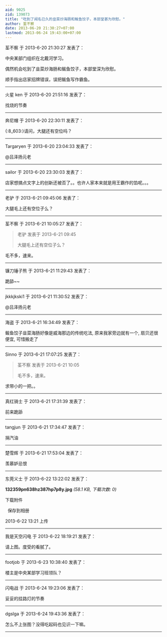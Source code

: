 ```yaml
---
aid: 9025
zid: 139073
title: "吃到了闻名已久的韭菜炒海肠和鲅鱼饺子，本部堂甚为欣慰。"
author: 荃不察
date: 2013-06-20 21:30:27+07:00
lastmod: 2013-06-24 19:43:00+07:00
---
```


荃不察 于 2013-6-20 21:30:27 发表了：

中央某部门组织在北戴河学习。

偶然机会吃到了韭菜炒海肠和鲅鱼饺子，本部堂深为欣慰。

顺手指出店家招牌错误，误把鲅鱼写作霸鱼。

---

火星 ken 于 2013-6-20 21:51:16 发表了：

找烧的节奏

---

奔尼帽 于 2013-6-20 22:30:11 发表了：

{:8_603:}请问，大腿还有空位吗？

---

Targaryen 于 2013-6-20 23:04:33 发表了：

@吕泽扬元老

---

sailor 于 2013-6-20 23:30:03 发表了：

店家想搞点文字上的创新还被否了。。也许人家本来就是用王霸作的馅呢。。。

---

老驴 于 2013-6-21 09:45:06 发表了：

大腿毛上还有空位子么？

---

荃不察 于 2013-6-21 10:05:27 发表了：

> 老驴 发表于 2013-6-21 09:45
>
> 大腿毛上还有空位子么？

毛不多，速来。

---

镰刀锤子熊 于 2013-6-21 11:29:43 发表了：

跪舔~~

---

jkkkjkski1 于 2013-6-21 11:30:52 发表了：

@吕泽扬元老

---

海盗 于 2013-6-21 16:34:49 发表了：

鲅鱼饺子韭菜海肠好像是威海那边的传统吃法, 原来我家旁边就有一个, 扇贝还很便宜, 可惜搬走了

---

Sinno 于 2013-6-21 17:07:25 发表了：

> 荃不察 发表于 2013-6-21 10:05
>
> 毛不多，速来。

求带小的一把。。

---

真红骑士 于 2013-6-21 17:31:39 发表了：

前来跪舔

---

tangjun 于 2013-6-21 17:34:47 发表了：

捐汽油

---

楚雪辉 于 2013-6-21 17:53:04 发表了：

羡慕妒忌恨

---

东莞义士 于 2013-6-22 13:22:02 发表了：

**132359pn638hz387hp7p8y.jpg** _(58.1 KB, 下载次数: 0)_

下载附件

&nbsp;
保存到相册

2013-6-22 13:21 上传

---

我是天空闪电 于 2013-6-22 18:19:21 发表了：

请上图。度受的看腻了。

---

footjob 于 2013-6-23 10:38:40 发表了：

楼主是中央某部学习班领队？

---

闪电战 于 2013-6-24 19:23:06 发表了：

妥妥的挂路灯的节奏

---

dgslga 于 2013-6-24 19:43:36 发表了：

怎么不上张图？没得吃起码也见识一下嘛。

---
